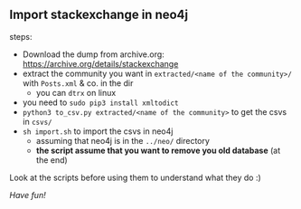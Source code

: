 ## Import stackexchange in neo4j

steps:

- Download the dump from archive.org: https://archive.org/details/stackexchange
- extract the community you want in `extracted/<name of the community>/` with `Posts.xml` & co. in the dir
   - you can `dtrx` on linux
- you need to `sudo pip3 install xmltodict`
- `python3 to_csv.py extracted/<name of the community>` to get the csvs in `csvs/`
- `sh import.sh` to import the csvs in neo4j
   - assuming that neo4j is in the `../neo/` directory
   - **the script assume that you want to remove you old database** (at the end)

Look at the scripts before using them to understand what they do :)

*Have fun!*
